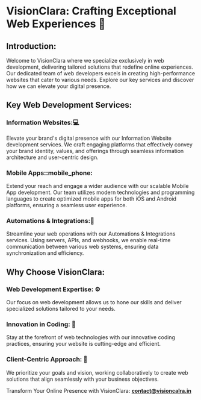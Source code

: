 # VisionClara: Crafting Exceptional Web Experiences :rocket: 

## Introduction:
Welcome to VisionClara where we specialize exclusively in web development, delivering tailored solutions that redefine online experiences. Our dedicated team of web developers excels in creating high-performance websites that cater to various needs. Explore our key services and discover how we can elevate your digital presence.

## Key Web Development Services:
### Information Websites::computer: 
Elevate your brand's digital presence with our Information Website development services. We craft engaging platforms that effectively convey your brand identity, values, and offerings through seamless information architecture and user-centric design.
### Mobile Apps::mobile_phone: 
Extend your reach and engage a wider audience with our scalable Mobile App development. Our team utilizes modern technologies and programming languages to create optimized mobile apps for both iOS and Android platforms, ensuring a seamless user experience.
### Automations & Integrations::dizzy: 
Streamline your web operations with our Automations & Integrations services. Using servers, APIs, and webhooks, we enable real-time communication between various web systems, ensuring data synchronization and efficiency.

## Why Choose VisionClara:
### Web Development Expertise: :gear: 
Our focus on web development allows us to hone our skills and deliver specialized solutions tailored to your needs.
### Innovation in Coding: :jigsaw: 
Stay at the forefront of web technologies with our innovative coding practices, ensuring your website is cutting-edge and efficient.
### Client-Centric Approach: :dart: 
We prioritize your goals and vision, working collaboratively to create web solutions that align seamlessly with your business objectives.

Transform Your Online Presence with VisionClara:
**contact@visioncalra.in**
